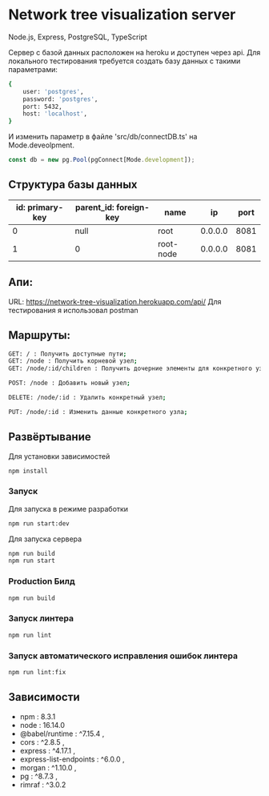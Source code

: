 # Network tree visualization server
Node.js, Express, PostgreSQL, TypeScript

Сервер с базой данных расположен на heroku и доступен через api. Для локального тестирования требуется создать базу данных с такими параметрами:

```bash
{
    user: 'postgres',
    password: 'postgres',
    port: 5432,
    host: 'localhost',
}
```
И изменить параметр в файле 'src/db/connectDB.ts' на Mode.deveolpment.

```javascript
const db = new pg.Pool(pgConnect[Mode.development]);
```

## Структура базы данных
| id: primary-key | parent_id: foreign-key | name      | ip    | port |  
|-----------------|------------------------|-----------|-------|------|
|0                |null                    |root       |0.0.0.0|8081  |
|1                |0                       |root-node  |0.0.0.0|8081  |   

## Апи:
URL: https://network-tree-visualization.herokuapp.com/api/
Для тестирования я использовал postman

## Маршруты:
```bash
GET: / : Получить доступные пути;
GET: /node : Получить корневой узел;
GET: /node/:id/children : Получить дочерние элементы для конкретного узла;

POST: /node : Добавить новый узел;

DELETE: /node/:id : Удалить конкретный узел;

PUT: /node/:id : Изменить данные конкретного узла;
```

## Развёртывание
Для установки зависимостей
```bash
npm install
```
### Запуск
Для запуска в режиме разработки
```bash
npm run start:dev
```

Для запуска сервера
```bash
npm run build
npm run start
```
### Production Билд
```bash
npm run build
```
### Запуск линтера
```bash
npm run lint
```
### Запуск автоматического исправления ошибок линтера
```bash
npm run lint:fix
```

## Зависимости
*  npm : 8.3.1
*  node : 16.14.0
*  @babel/runtime  :   ^7.15.4  ,
*  cors  :   ^2.8.5  ,
*  express  :   ^4.17.1  ,
*  express-list-endpoints  :   ^6.0.0  ,
*  morgan  :   ^1.10.0  ,
*  pg  :   ^8.7.3  ,
*  rimraf  :   ^3.0.2  